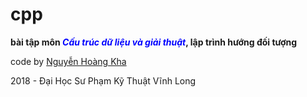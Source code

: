 # cpp

<b>bài tập môn <i style="color:blue">Cấu trúc dữ liệu và giải thuật</i>, lập trình hướng đối tượng</b>

code by <a href="https://fb.me/kha1999">Nguyễn Hoàng Kha</a>

2018 - Đại Học Sư Phạm Kỹ Thuật Vĩnh Long

